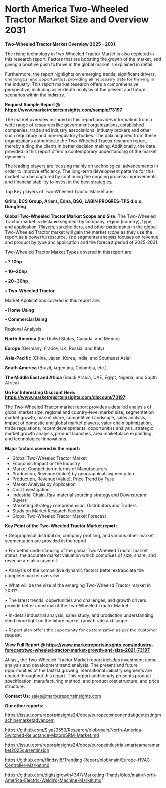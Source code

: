 # North America Two-Wheeled Tractor Market Size and Overview 2031

<Strong> Two-Wheeled Tractor Market Overview 2025 - 2031</strong>

The rising technology in Two-Wheeled Tractor Market is also depicted in this research report. Factors that are boosting the growth of the market, and giving a positive push to thrive in the global market is explained in detail.

Furthermore, the report highlights on emerging trends, significant drivers, challenges, and opportunities, providing all necessary data for thriving in the industry. This report market research offers a comprehensive perspective, including an in-depth analysis of the present and future scenarios within the industry.

<strong>Request Sample Report @ <a href=https://www.marketreportsinsights.com/sample/73197>https://www.marketreportsinsights.com/sample/73197</a></strong>

The market overview included in this report provides information from a wide range of resources like government organizations, established companies, trade and industry associations, industry brokers and other such regulatory and non-regulatory bodies. The data acquired from these organizations authenticate the Two-Wheeled Tractor research report, thereby aiding the clients in better decision making. Additionally, the data provided in this report offers a contemporary understanding of the market dynamics.

The leading players are focusing mainly on technological advancements in order to improve efficiency. The long-term development patterns for this market can be captured by continuing the ongoing process improvements and financial stability to invest in the best strategies.

Top Key players of Two-Wheeled Tractor Market are:

<strong>Grillo, BCS Group, Ariens, Edna, BSG, LABIN PROGRES-TPS d.o.o, Dongfeng</strong>

<strong><b>Global Two-Wheeled Tractor Market Scope and Size:</b></strong>
The Two-Wheeled Tractor market is declared segment by company, region (country), type, and application. Players, stakeholders, and other participants in the global Two-Wheeled Tractor market will gain the market scope as they use the report as a powerful resource. The segmental analysis focuses on revenue and product by type and application and the forecast period of 2025-2031.

Two-Wheeled Tractor Market Types covered in this report are:

<strong>• ? 10hp

• 10~20hp

• 20~30hp

• Two-Wheeled Tractor</strong>

Market Applications covered in this report are:

<strong>• Home Using

• Commercial Using</strong> 

Regional Analysis

<strong>North America</strong> (the United States, Canada, and Mexico)

<strong>Europe</strong> (Germany, France, UK, Russia, and Italy)

<strong>Asia-Pacific</strong> (China, Japan, Korea, India, and Southeast Asia)

<strong>South America</strong> (Brazil, Argentina, Colombia, etc.)

<strong>The Middle East and Africa</strong> (Saudi Arabia, UAE, Egypt, Nigeria, and South Africa)

<strong>Go For Interesting Discount Here: <a href=https://www.marketreportsinsights.com/discount/73197>https://www.marketreportsinsights.com/discount/73197</a></strong>

The Two-Wheeled Tractor market report provides a detailed analysis of global market size, regional and country-level market size, segmentation market growth, market share, competitive Landscape, sales analysis, impact of domestic and global market players, value chain optimization, trade regulations, recent developments, opportunities analysis, strategic market growth analysis, product launches, area marketplace expanding, and technological innovations.

<strong><b>Major factors covered in the report:</b></strong>
<ul>
  <li>Global Two-Wheeled Tractor Market </li>
  <li>Economic Impact on the Industry</li>
  <li>Market Competition in terms of Manufacturers</li>
  <li>Production, Revenue (Value) by geographical segmentation</li>
  <li>Production, Revenue (Value), Price Trend by Type</li>
  <li>Market Analysis by Application</li>
  <li>Cost Investigation</li>
  <li>Industrial Chain, Raw material sourcing strategy and Downstream Buyers</li>
  <li>Marketing Strategy comprehension, Distributors and Traders</li>
  <li>Study on Market Research Factors</li>
  <li>Global Two-Wheeled Tractor Market Forecast</li>
</ul>

<strong><b>Key Point of the Two-Wheeled Tractor Market report:</b></strong>

• Geographical distribution, company profiling, and various other market segmentation are provided in the report.

• For better understanding of the global Two-Wheeled Tractor market status, the accurate market valuation which comprises of size, share, and revenue are also covered.

• Analysis of the competitive dynamic factors better extrapolate the complete market overview

• What will be the size of the emerging Two-Wheeled Tractor market in 2031?

• The latest trends, opportunities and challenges, and growth drivers provide better construal of the Two-Wheeled Tractor Market.

• In-detail industrial analysis, sales study, and production understanding shed more light on the future market growth rate and scope.

• Report also offers the opportunity for customization as per the customer request.

<strong><b>View Full Report @ <a href=https://www.marketreportsinsights.com/industry-forecast/two-wheeled-tractor-market-growth-and-size-2021-73197>https://www.marketreportsinsights.com/industry-forecast/two-wheeled-tractor-market-growth-and-size-2021-73197</a></b></strong>


At last, the Two-Wheeled Tractor Market report includes investment come analysis and development trend analysis. The present and future opportunities of the fastest growing international industry segments are coated throughout this report. This report additionally presents product specification, manufacturing method, and product cost structure, and price structure.

<strong>Contact Us:</strong>
sales@marketreportsinsights.com

<strong>Our other reports:</strong>

<a href=https://issuu.com/reportsinsights24/docs/europecomponentfatiguetestingmachinemarketadvancem>https://issuu.com/reportsinsights24/docs/europecomponentfatiguetestingmachinemarketadvancem</a>

<a href=https://github.com/Siya23553/Research/blob/main/North-America-Switched-Reluctance-MotorsSRM-Market.md>https://github.com/Siya23553/Research/blob/main/North-America-Switched-Reluctance-MotorsSRM-Market.md</a>

<a href=https://issuu.com/reportsinsights24/docs/europeindustrialsmartcameramarket2025currentinsigh>https://issuu.com/reportsinsights24/docs/europeindustrialsmartcameramarket2025currentinsigh</a>

<a href=https://github.com/Hindavi8/Trending-Report/blob/main/Europe-HVAC-Controller-Market.md>https://github.com/Hindavi8/Trending-Report/blob/main/Europe-HVAC-Controller-Market.md</a>

<a href=https://github.com/digitalgrowth4347/Marketing-Trands/blob/main/North-America-Electric-Welding-Machine-Market.md>https://github.com/digitalgrowth4347/Marketing-Trands/blob/main/North-America-Electric-Welding-Machine-Market.md</a>"
